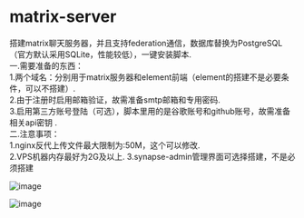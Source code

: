 # matrix-server
搭建matrix聊天服务器，并且支持federation通信，数据库替换为PostgreSQL（官方默认采用SQLite，性能较低），一键安装脚本.                                                                             
一.需要准备的东西：                                                                                                                             
1.两个域名：分别用于matrix服务器和element前端（element的搭建不是必要条件，可以不搭建）.                                                                                                   
2.由于注册时启用邮箱验证，故需准备smtp邮箱和专用密码.                                                                                             
3.启用第三方账号登陆（可选），脚本里用的是谷歌账号和github账号，故需准备相关api密钥  .                                                               
二.注意事项：                                                                                                                                  
1.nginx反代上传文件最大限制为:50M，这个可以修改.                                                                                             
2.VPS机器内存最好为2G及以上.
3.synapse-admin管理界面可选择搭建，不是必须搭建


![image](https://github.com/user-attachments/assets/0ca3f312-5102-4752-8cd1-cbf91497298f)


![image](https://github.com/user-attachments/assets/552b0c8f-8840-4ad9-bb73-234185bfe57f)


